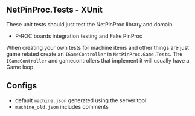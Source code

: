 ﻿## NetPinProc.Tests - XUnit
These unit tests should just test the NetPinProc library and domain.

- P-ROC boards integration testing and Fake PinProc

When creating your own tests for machine items and other things are just game related create an `IGameController` in `NetPinProc.Game.Tests`.
The `IGameController` and gamecontrollers that implement it will usually have a Game loop.

## Configs
- default `machine.json` generated using the server tool
- `machine_old.json` includes comments